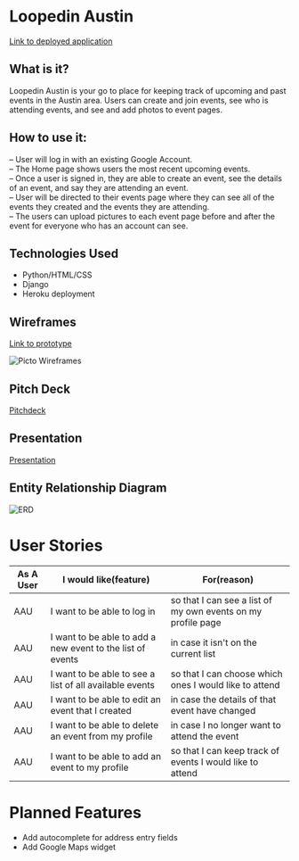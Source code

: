 # Loopedin Austin

[Link to deployed application](https://loopedin-austin.herokuapp.com)

## What is it?
Loopedin Austin is your go to place for keeping track of upcoming and past events in the Austin area.
Users can create and join events, see who is attending events, and see and add photos to event pages.


## How to use it:
&ndash; User will log in with an existing Google Account. <br>
&ndash; The Home page shows users the most recent upcoming events. <br>
&ndash; Once a user is signed in, they are able to create an event, see the details of an event, and say they are attending an event.<br>
&ndash; User will be directed to their events page where they can see all of the events they created and the events they are attending. <br>
&ndash; The users can upload pictures to each event page before and after the event for everyone who has an account can see. 



## Technologies Used
* Python/HTML/CSS
* Django
* Heroku deployment


## Wireframes

[Link to prototype](https://projects.invisionapp.com/d/main?origin=v7#/console/18459584/383693565/preview)

![Picto Wireframes](https://i.imgur.com/f7J8GLq.jpg)

## Pitch Deck

[Pitchdeck](https://docs.google.com/presentation/d/1yvYs6ppsYkMtqd35dhv4-v68OH3iBtPjccIgoyZAOX8/edit)

## Presentation

[Presentation](https://docs.google.com/presentation/d/12xQ5MWX6vZnkl3Y9MbwXcDMAKhkppkRhdHwbbx0YipI/edit?usp=sharing)

## Entity Relationship Diagram

![ERD](https://i.imgur.com/E9grjWv.png)

# User Stories

As A User | I would like(feature) | For(reason)
------------ | ------------- | -------------
AAU | I want to be able to log in | so that I can see a list of my own events on my profile page
AAU | I want to be able to add a new event to the list of events | in case it isn't on the current list
AAU | I want to be able to see a list of all available events | so that I can choose which ones I would like to attend
AAU |  I want to be able to edit an event that I created | in case the details of that event have changed
AAU |  I want to be able to delete an event from my profile | in case I no longer want to attend the event
AAU |  I want to be able to add an event to my profile | so that I can keep track of events I would like to attend

# Planned Features
* Add autocomplete for address entry fields
* Add Google Maps widget 
